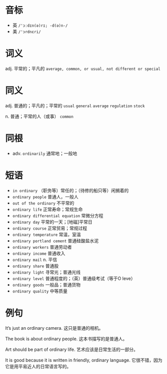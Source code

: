 # 音标

- 英 `/'ɔːdɪn(ə)rɪ; -d(ə)n-/`
- 美 `/'ɔrdnɛri/`

# 词义

adj. 平常的；平凡的
`average, common, or usual, not different or special`

# 同义

adj. 普通的；平凡的；平常的
`usual` `general` `average` `regulation` `stock`

n. 普通；平常的人（或事）
`common`

# 同根

- adv. `ordinarily` 通常地；一般地

# 短语

- `in ordinary` （职务等）常任的；（待修的船只等）闲搁着的
- `ordinary people` 普通人，一般人
- `out of the ordinary` 不平常的
- `ordinary life` 正常寿命；常规生命
- `ordinary differential equation` 常微分方程
- `ordinary day` 平常的一天；[地磁]平常日
- `ordinary course` 正常贸易；常规过程
- `ordinary temperature` 常温，室温
- `ordinary portland cement` 普通硅酸盐水泥
- `ordinary workers` 普通劳动者
- `ordinary income` 普通收入
- `ordinary mail` n. 平信
- `ordinary share` 普通股
- `ordinary light` 寻常光；普通光线
- `ordinary level` 普通程度的；（英）普通级考试（等于O leve）
- `ordinary goods` 一般品；普通货物
- `ordinary quality` 中等质量

# 例句

It’s just an ordinary camera.
这只是普通的相机。

The book is about ordinary people.
这本书描写的是普通人。

Art should be part of ordinary life.
艺术应该是日常生活的一部分。

It is good because it is written in friendly, ordinary language.
它很不错，因为它是用平易近人的日常语言写的。


